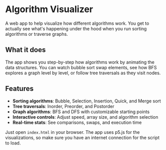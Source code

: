 # Algorithm Visualizer

A web app to help visualize how different algorithms work. You get to actually see what's happening under the hood when you run sorting algorithms or traverse graphs.

## What it does

The app shows you step-by-step how algorithms work by animating the data structures. You can watch bubble sort swap elements, see how BFS explores a graph level by level, or follow tree traversals as they visit nodes.

## Features

- **Sorting algorithms**: Bubble, Selection, Insertion, Quick, and Merge sort
- **Tree traversals**: Inorder, Preorder, and Postorder
- **Graph algorithms**: BFS and DFS with customizable starting points
- **Interactive controls**: Adjust speed, array size, and algorithm selection
- **Real-time stats**: See comparisons, swaps, and execution time

Just open `index.html` in your browser. The app uses p5.js for the visualizations, so make sure you have an internet connection for the script to load.
